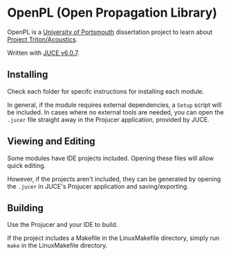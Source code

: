 # OpenPL (Open Propagation Library)

OpenPL is a [University of Portsmouth](https://www.port.ac.uk/) dissertation project to learn about [Project Triton/Acoustics](https://github.com/microsoft/ProjectAcoustics).

Written with [JUCE v6.0.7](https://github.com/juce-framework/JUCE).

## Installing

Check each folder for specifc instructions for installing each module.

In general, if the module requires external dependencies, a `Setup` script will be included. In cases where no external tools are needed, you can open the `.jucer` file straight away in the Projucer application, provided by JUCE.

## Viewing and Editing

Some modules have IDE projects included. Opening these files will allow quick editing.

However, if the projects aren't included, they can be generated by opening the `.jucer` in JUCE's Projucer application and saving/exporting.

## Building

Use the Projucer and your IDE to build.

If the project includes a Makefile in the LinuxMakefile directory, simply run `make` in the LinuxMakefile directory.
